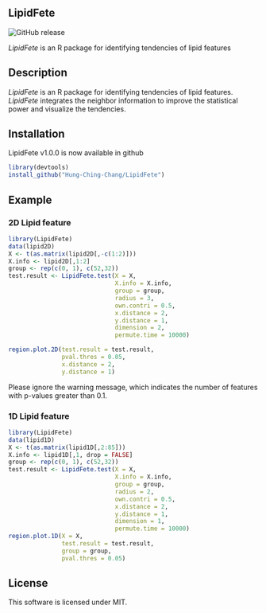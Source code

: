## LipidFete

![GitHub release](https://img.shields.io/badge/release-v1.0.0-blue.svg)

*LipidFete* is an R package for identifying tendencies of lipid features

## Description
*LipidFete* is an R package for identifying tendencies of lipid features. *LipidFete* integrates the neighbor information to improve the statistical power and visualize the tendencies.


## Installation
LipidFete v1.0.0 is now available in github
```r
library(devtools)
install_github("Hung-Ching-Chang/LipidFete")
```

## Example
### 2D Lipid feature
```r
library(LipidFete)
data(lipid2D)
X <- t(as.matrix(lipid2D[,-c(1:2)]))
X.info <- lipid2D[,1:2]
group <- rep(c(0, 1), c(52,32))
test.result <- LipidFete.test(X = X,
                              X.info = X.info,
                              group = group,
                              radius = 3,
                              own.contri = 0.5,
                              x.distance = 2,
                              y.distance = 1,
                              dimension = 2,
                              permute.time = 10000)

region.plot.2D(test.result = test.result,
               pval.thres = 0.05,
               x.distance = 2,
               y.distance = 1)
```
Please ignore the warning message, which indicates the number of features with p-values greater than 0.1.

### 1D Lipid feature
```r
library(LipidFete)
data(lipid1D)
X <- t(as.matrix(lipid1D[,2:85]))
X.info <- lipid1D[,1, drop = FALSE]
group <- rep(c(0, 1), c(52,32))
test.result <- LipidFete.test(X = X,
                              X.info = X.info,
                              group = group,
                              radius = 2,
                              own.contri = 0.5,
                              x.distance = 2,
                              y.distance = 1,
                              dimension = 1,
                              permute.time = 10000)
region.plot.1D(X = X,
               test.result = test.result,
               group = group,
               pval.thres = 0.05)

```
## License
This software is licensed under MIT.
